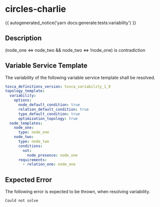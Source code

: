 # circles-charlie

{{ autogenerated_notice('yarn docs:generate:tests:variability') }}

## Description

(node_one <=> node_two && node_two <=> !node_one) is contradiction

## Variable Service Template

The variability of the following variable service template shall be resolved.

```yaml linenums="1"
tosca_definitions_version: tosca_variability_1_0
topology_template:
  variability:
    options:
      node_default_condition: true
      relation_default_condition: true
      type_default_condition: true
      optimization_topology: true
  node_templates:
    node_one:
      type: node_one
    node_two:
      type: node_two
      conditions:
        not:
          node_presence: node_one
      requirements:
        - relation_one: node_one
```




## Expected Error

The following error is expected to be thrown, when resolving variability.

```text linenums="1"
Could not solve
```
